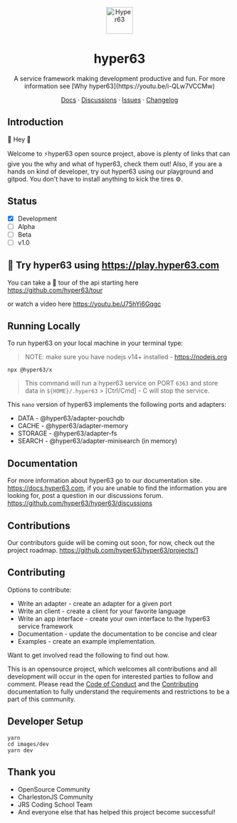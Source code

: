<p align="center">
  <a href="https://www.hyper63.com">
    <img alt="Hyper63" src="hyper63-logo.png" width="60" />
  </a>
</p>

<h1 align="center">
  hyper63
</h1>

<p align="center">
  A service framework making development productive and fun.
  For more information see [Why hyper63](https://youtu.be/i-QLw7VCCMw)
</p>

<p align="center">
  <a href="https://api-docs.hyper63.com">Docs</a>
  <span> · </span>
  <a href="https://github.com/hyper63/hyper63/discussions">Discussions</a>
  <span> · </span>
  <a href="https://github.com/hyper63/hyper63/issues">Issues</a>
  <span> · </span>
  <a href="https://docs.hyper63.com/changelog">Changelog</a>
</p>

## Introduction

👋 Hey 👋

Welcome to ⚡hyper63 open source project, above is plenty of links that can give you the why and what of hyper63, check them out! Also, if you are a hands on kind of developer, try out hyper63 using our playground and gitpod. You don't have to install anything to kick the tires ⚙️. 

## Status
- [x] Development
- [ ] Alpha
- [ ] Beta
- [ ] v1.0

## 🧪 Try hyper63 using https://play.hyper63.com

You can take a 🎫 tour of the api starting here https://github.com/hyper63/tour

or watch a video here https://youtu.be/J75hYi6Gqgc

## Running Locally 

To run hyper63 on your local machine in your terminal type:

> NOTE: make sure you have nodejs v14+ installed - https://nodejs.org

```
npx @hyper63/x
```

> This command will run a hyper63 service on PORT `6363` and store data in `${HOME}/.hyper63` > [Ctrl/Cmd] - C will stop the service.

This `nano` version of hyper63 implements the following ports and adapters:

- DATA - @hyper63/adapter-pouchdb
- CACHE - @hyper63/adapter-memory
- STORAGE - @hyper63/adapter-fs
- SEARCH - @hyper63/adapter-minisearch (in memory)

## Documentation

For more information about hyper63 go to our documentation site. https://docs.hyper63.com, if you are unable to find the information you are looking for, post a question in our discussions forum. https://github.com/hyper63/hyper63/discussions

## Contributions

Our contributors guide will be coming out soon, for now, check out the project roadmap. https://github.com/hyper63/hyper63/projects/1

## Contributing

Options to contribute:

- Write an adapter - create an adapter for a given port
- Write an client - create a client for your favorite language
- Write an app interface - create your own interface to the hyper63 service framework
- Documentation - update the documentation to be concise and clear
- Examples - create an example implementation.

Want to get involved read the following to find out how.

This is an opensource project, which welcomes all contributions and all development will occur in the open for interested parties to follow and comment. Please read the [Code of Conduct](CODE_OF_CONDUCT.md) and the [Contributing](contributing.md) documentation to fully understand the requirements and restrictions to be a part of this community.

## Developer Setup 

```
yarn
cd images/dev
yarn dev
```

## Thank you

* OpenSource Community
* CharlestonJS Community
* JRS Coding School Team
* And everyone else that has helped this project become successful!


